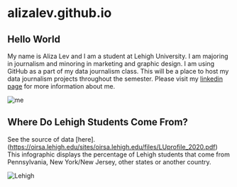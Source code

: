# alizalev.github.io

## Hello World

My name is Aliza Lev and I am a student at Lehigh University. I am  majoring in journalism and minoring in marketing and graphic design. I am using GitHub as a part of my data journalism class. This will be a place to host my data journalism projects throughout the semester. 
Please visit my [linkedin page](https://www.linkedin.com/in/aliza-lev/) for more information about me.

![me](https://github.com/alizalev/alizalev.github.io/blob/main/lev_headshot.jpg?raw=true)

## Where Do Lehigh Students Come From?
See the source of data [here].(https://oirsa.lehigh.edu/sites/oirsa.lehigh.edu/files/LUprofile_2020.pdf) 
This infographic displays the percentage of Lehigh students that come from Pennsylvania, New York/New Jersey, other states or another country.

![Lehigh](https://github.com/alizalev/alizalev.github.io/blob/main/LehighStats.png?raw=true)

